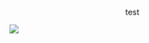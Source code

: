 <img src="test.svg" height="1em" width="200"/> <span color="red">test</span>

<img src="https://hookb.in/nPKPVP8YEriZ7Qrr7oV1"/>
